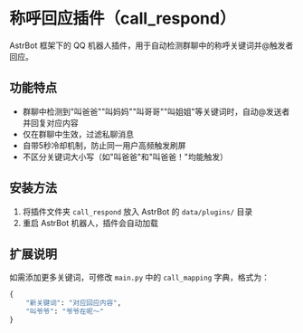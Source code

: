 # 称呼回应插件（call_respond）

AstrBot 框架下的 QQ 机器人插件，用于自动检测群聊中的称呼关键词并@触发者回应。

## 功能特点
- 群聊中检测到"叫爸爸""叫妈妈""叫哥哥""叫姐姐"等关键词时，自动@发送者并回复对应内容
- 仅在群聊中生效，过滤私聊消息
- 自带5秒冷却机制，防止同一用户高频触发刷屏
- 不区分关键词大小写（如"叫爸爸"和"叫爸爸！"均能触发）

## 安装方法
1. 将插件文件夹 `call_respond` 放入 AstrBot 的 `data/plugins/` 目录
2. 重启 AstrBot 机器人，插件会自动加载

## 扩展说明
如需添加更多关键词，可修改 `main.py` 中的 `call_mapping` 字典，格式为：
```python
{
    "新关键词": "对应回应内容",
    "叫爷爷": "爷爷在呢～"
}
